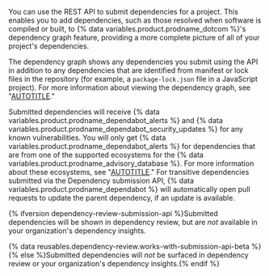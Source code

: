 You can use the REST API to submit dependencies for a project. This enables you to add dependencies, such as those resolved when software is compiled or built, to {% data variables.product.prodname_dotcom %}'s dependency graph feature, providing a more complete picture of all of your project's dependencies.

The dependency graph shows any dependencies you submit using the API in addition to any dependencies that are identified from manifest or lock files in the repository (for example, a `package-lock.json` file in a JavaScript project). For more information about viewing the dependency graph, see "[AUTOTITLE](/code-security/supply-chain-security/understanding-your-software-supply-chain/exploring-the-dependencies-of-a-repository#viewing-the-dependency-graph)."

Submitted dependencies will receive {% data variables.product.prodname_dependabot_alerts %} and {% data variables.product.prodname_dependabot_security_updates %} for any known vulnerabilities. You will only get {% data variables.product.prodname_dependabot_alerts %} for dependencies that are from one of the supported ecosystems for the {% data variables.product.prodname_advisory_database %}. For more information about these ecosystems, see "[AUTOTITLE](/code-security/security-advisories/global-security-advisories/about-the-github-advisory-database#github-reviewed-advisories)." For transitive dependencies submitted via the Dependency submission API, {% data variables.product.prodname_dependabot %} will automatically open pull requests to update the parent dependency, if an update is available.

{% ifversion dependency-review-submission-api %}Submitted dependencies will be shown in dependency review, but are _not_ available in your organization's dependency insights.

{% data reusables.dependency-review.works-with-submission-api-beta %}
{% else %}Submitted dependencies will _not_ be surfaced in dependency review or your organization's dependency insights.{% endif %}
